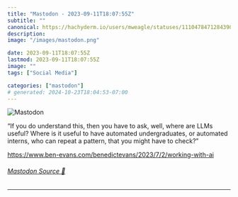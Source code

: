 ```yaml
---
title: "Mastodon - 2023-09-11T18:07:55Z"
subtitle: ""
canonical: https://hachyderm.io/users/mweagle/statuses/111047847128439029
description:
image: "/images/mastodon.png"

date: 2023-09-11T18:07:55Z
lastmod: 2023-09-11T18:07:55Z
image: ""
tags: ["Social Media"]

categories: ["mastodon"]
# generated: 2024-10-23T18:04:53-07:00
---
```

![Mastodon](/images/mastodon.png)

<p>“If you do understand this, then you have to ask, well, where are LLMs useful? Where is it useful to have automated undergraduates, or automated interns, who can repeat a pattern, that you might have to check?”</p><p><a href="https://www.ben-evans.com/benedictevans/2023/7/2/working-with-ai" target="_blank" rel="nofollow noopener noreferrer" translate="no"><span class="invisible">https://www.</span><span class="ellipsis">ben-evans.com/benedictevans/20</span><span class="invisible">23/7/2/working-with-ai</span></a></p>


###### [Mastodon Source 🐘](https://hachyderm.io/@mweagle/111047847128439029)

___
